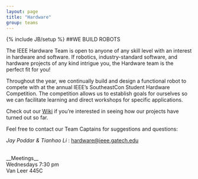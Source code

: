 ```yaml
---
layout: page
title: "Hardware"
group: teams
---
```

{% include JB/setup %}
##WE BUILD ROBOTS

The IEEE Hardware Team is open to anyone of any skill level with an interest in hardware and software.  If robotics, industry-standard software, and hardware projects of any kind intrigue you, the Hardware team is the perfect fit for you!

Throughout the year, we continually build and design a functional robot to compete with at the annual IEEE’s SoutheastCon Student Hardware Competition. The competition allows us to establish goals for ourselves so we can facilitate learning and direct workshops for specific applications.

Check out our [Wiki](http://ieee-hardware.gatech.edu/wiki/Main_Page) if you’re interested in seeing how our projects have turned out so far.

Feel free to contact our Team Captains for suggestions and questions:

_Jay Poddar & Tianhao Li_ : <hardware@ieee.gatech.edu> <br/>

<br/>
__Meetings__ <br/>
Wednesdays 7:30 pm <br/>
Van Leer 445C <br/>
